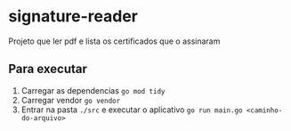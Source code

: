 # signature-reader
Projeto que ler pdf e lista os certificados que o assinaram
## Para executar
1. Carregar as dependencias ```go mod tidy```
2. Carregar vendor ```go vendor```
3. Entrar na pasta ```./src``` e executar o aplicativo ```go run main.go <caminho-do-arquivo>```
